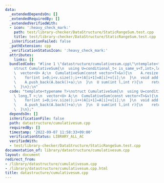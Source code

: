 ```yaml
---
data:
  _extendedDependsOn: []
  _extendedRequiredBy: []
  _extendedVerifiedWith:
  - icon: ':heavy_check_mark:'
    path: test/library-checker/DataStructure/StaticRangeSum.test.cpp
    title: test/library-checker/DataStructure/StaticRangeSum.test.cpp
  _isVerificationFailed: false
  _pathExtension: cpp
  _verificationStatusIcon: ':heavy_check_mark:'
  attributes:
    links: []
  bundledCode: "#line 1 \"datastructure/cumulativesum.cpp\"\ntemplate<typename T>\n\
    struct CumulativeSum{\n  using U=conditional_t< is_same_v<T,int>,long long,T >;\n\
    \  vector<U> A;\n  CumulativeSum(const vector<T>&v){\n    A.resize(v.size()+1,0);\n\
    \    for(int i=0;i<v.size();i++)A[i+1]=A[i]+v[i];\n  }\n  void add(const T& a){\n\
    \    A.push_back(A.back()+a);\n  }\n  U sum(int l,int r){\n    return A[r]-A[l];\n\
    \  }\n};\n"
  code: "template<typename T>\nstruct CumulativeSum{\n  using U=conditional_t< is_same_v<T,int>,long\
    \ long,T >;\n  vector<U> A;\n  CumulativeSum(const vector<T>&v){\n    A.resize(v.size()+1,0);\n\
    \    for(int i=0;i<v.size();i++)A[i+1]=A[i]+v[i];\n  }\n  void add(const T& a){\n\
    \    A.push_back(A.back()+a);\n  }\n  U sum(int l,int r){\n    return A[r]-A[l];\n\
    \  }\n};"
  dependsOn: []
  isVerificationFile: false
  path: datastructure/cumulativesum.cpp
  requiredBy: []
  timestamp: '2022-09-07 11:58:33+09:00'
  verificationStatus: LIBRARY_ALL_AC
  verifiedWith:
  - test/library-checker/DataStructure/StaticRangeSum.test.cpp
documentation_of: library/datastructure/cumulativesum.cpp
layout: document
redirect_from:
- /library/datastructure/cumulativesum.cpp
- /library/datastructure/cumulativesum.cpp.html
title: datastructure/cumulativesum.cpp
---
```

